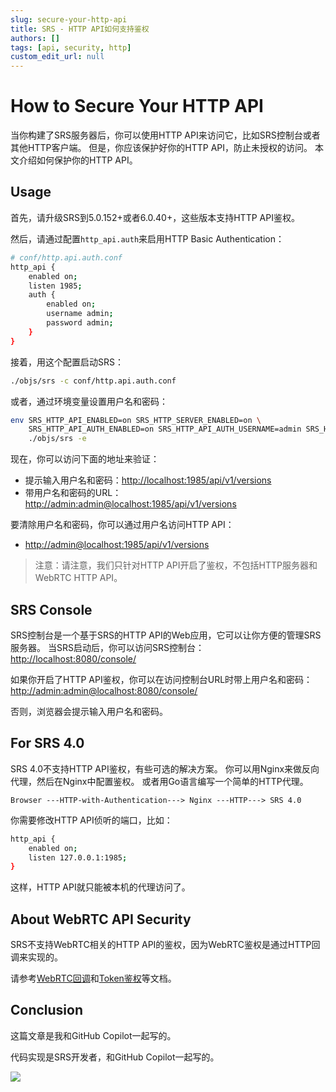 ```yaml
---
slug: secure-your-http-api
title: SRS - HTTP API如何支持鉴权
authors: []
tags: [api, security, http]
custom_edit_url: null
---
```


# How to Secure Your HTTP API

当你构建了SRS服务器后，你可以使用HTTP API来访问它，比如SRS控制台或者其他HTTP客户端。
但是，你应该保护好你的HTTP API，防止未授权的访问。
本文介绍如何保护你的HTTP API。

<!--truncate-->

## Usage

首先，请升级SRS到5.0.152+或者6.0.40+，这些版本支持HTTP API鉴权。

然后，请通过配置`http_api.auth`来启用HTTP Basic Authentication：

```bash
# conf/http.api.auth.conf
http_api {
    enabled on;
    listen 1985;
    auth {
        enabled on;
        username admin;
        password admin;
    }
}
```

接着，用这个配置启动SRS：

```bash
./objs/srs -c conf/http.api.auth.conf
```

或者，通过环境变量设置用户名和密码：

```bash
env SRS_HTTP_API_ENABLED=on SRS_HTTP_SERVER_ENABLED=on \
    SRS_HTTP_API_AUTH_ENABLED=on SRS_HTTP_API_AUTH_USERNAME=admin SRS_HTTP_API_AUTH_PASSWORD=admin \
    ./objs/srs -e
```

现在，你可以访问下面的地址来验证：

* 提示输入用户名和密码：[http://localhost:1985/api/v1/versions](http://localhost:1985/api/v1/versions)
* 带用户名和密码的URL：[http://admin:admin@localhost:1985/api/v1/versions](http://admin:admin@localhost:1985/api/v1/versions)

要清除用户名和密码，你可以通过用户名访问HTTP API：

* [http://admin@localhost:1985/api/v1/versions](http://admin@localhost:1985/api/v1/versions)

> 注意：请注意，我们只针对HTTP API开启了鉴权，不包括HTTP服务器和WebRTC HTTP API。

## SRS Console

SRS控制台是一个基于SRS的HTTP API的Web应用，它可以让你方便的管理SRS服务器。
当SRS启动后，你可以访问SRS控制台：
[http://localhost:8080/console/](http://localhost:8080/console/)

如果你开启了HTTP API鉴权，你可以在访问控制台URL时带上用户名和密码：
[http://admin:admin@localhost:8080/console/](http://admin:admin@localhost:8080/console/)

否则，浏览器会提示输入用户名和密码。

## For SRS 4.0

SRS 4.0不支持HTTP API鉴权，有些可选的解决方案。
你可以用Nginx来做反向代理，然后在Nginx中配置鉴权。
或者用Go语言编写一个简单的HTTP代理。

```text
Browser ---HTTP-with-Authentication---> Nginx ---HTTP---> SRS 4.0
```

你需要修改HTTP API侦听的端口，比如：

```bash
http_api {
    enabled on;
    listen 127.0.0.1:1985;
}
```

这样，HTTP API就只能被本机的代理访问了。

## About WebRTC API Security

SRS不支持WebRTC相关的HTTP API的鉴权，因为WebRTC鉴权是通过HTTP回调来实现的。

请参考[WebRTC回调](../docs/v5/doc/http-callback)和[Token鉴权](../docs/v5/doc/drm#token-authentication)等文档。

## Conclusion

这篇文章是我和GitHub Copilot一起写的。

代码实现是SRS开发者，和GitHub Copilot一起写的。

![](https://ossrs.net/gif/v1/sls.gif?site=ossrs.net&path=/lts/blog-zh/23-04-02-Secure-Your-HTTP-API)
